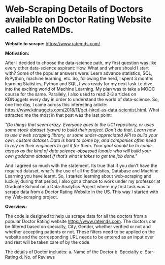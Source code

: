 # Web-Scraping Details of Doctors available on Doctor Rating Website called RateMDs.

**Website to scrape:** https://www.ratemds.com/

**Motivation:**

After I decided to choose the data-science path, my first question was like every other data-science aspirant: How, What and where should I start with? Some of the popular answers were: Learn advance statistics, SQL, R/Python, machine learning, etc. So, following the herd, I spent 3 months learning Statistics, Python and SQL, I was ready for my next task i.e dive into the exciting world of Machine Learning. My plan was to take a MOOC course for the same. Parallely, I also used to read 2-3 articles on KDNuggets every day in order to understand the world of data-science. So, one fine day, I came across this interesting article: https://www.kdnuggets.com/2018/11/get-hired-as-data-scientist.html. What attracted me the most in that post was the last point:

_"Do things that seem crazy. Everyone goes to the UCI repository, or uses some stock dataset (yawn) to build their project. Don’t do that. Learn how to use a web scraping library, or some under-appreciated API to build your own, custom dataset. Data is hard to come by, and companies often need to rely on their engineers to get it for them. Your goal should be to come across as the kind of data science-obsessed lunatic who will build your own goddamn dataset if that’s what it takes to get the job done."_

And I agreed so much with the statement. Its true that if you don't have the required dataset, what's the use of all the Statistics, Database and Machine Learning you have learnt. So, I started learning about web-scraping and luckily, during that period, I also got a chance to work under my professor at Graduate School on a Data-Analytics Project where my first task was to scrape data from a Doctor Rating Website in the US. This way I started with my Web-scraping project.

**Overview:**

The code is designed to help us scrape data for all the doctors from a popular Doctor Rating website https://www.ratemds.com. The doctors can be filtered based on specialty, City, Gender, whether verified or not and whether accepting patients or not. These filters need to be applied on the website and the corresponding URL needs to be entered as an input over and rest will be taken care of by the code.

The details of Doctor includes:
a. Name of the Doctor
b. Specialty
c. Star-Rating
d. No. of Reviews
